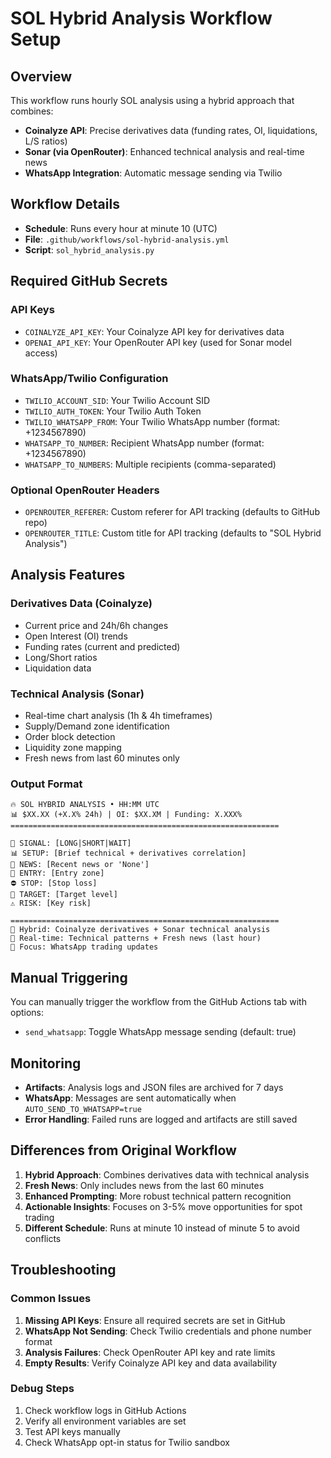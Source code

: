 # SOL Hybrid Analysis Workflow Setup

## Overview

This workflow runs hourly SOL analysis using a hybrid approach that combines:
- **Coinalyze API**: Precise derivatives data (funding rates, OI, liquidations, L/S ratios)
- **Sonar (via OpenRouter)**: Enhanced technical analysis and real-time news
- **WhatsApp Integration**: Automatic message sending via Twilio

## Workflow Details

- **Schedule**: Runs every hour at minute 10 (UTC)
- **File**: `.github/workflows/sol-hybrid-analysis.yml`
- **Script**: `sol_hybrid_analysis.py`

## Required GitHub Secrets

### API Keys
- `COINALYZE_API_KEY`: Your Coinalyze API key for derivatives data
- `OPENAI_API_KEY`: Your OpenRouter API key (used for Sonar model access)

### WhatsApp/Twilio Configuration
- `TWILIO_ACCOUNT_SID`: Your Twilio Account SID
- `TWILIO_AUTH_TOKEN`: Your Twilio Auth Token
- `TWILIO_WHATSAPP_FROM`: Your Twilio WhatsApp number (format: +1234567890)
- `WHATSAPP_TO_NUMBER`: Recipient WhatsApp number (format: +1234567890)
- `WHATSAPP_TO_NUMBERS`: Multiple recipients (comma-separated)

### Optional OpenRouter Headers
- `OPENROUTER_REFERER`: Custom referer for API tracking (defaults to GitHub repo)
- `OPENROUTER_TITLE`: Custom title for API tracking (defaults to "SOL Hybrid Analysis")

## Analysis Features

### Derivatives Data (Coinalyze)
- Current price and 24h/6h changes
- Open Interest (OI) trends
- Funding rates (current and predicted)
- Long/Short ratios
- Liquidation data

### Technical Analysis (Sonar)
- Real-time chart analysis (1h & 4h timeframes)
- Supply/Demand zone identification
- Order block detection
- Liquidity zone mapping
- Fresh news from last 60 minutes only

### Output Format
```
🔥 SOL HYBRID ANALYSIS • HH:MM UTC
📊 $XX.XX (+X.X% 24h) | OI: $XX.XM | Funding: X.XXX%
============================================================

🚨 SIGNAL: [LONG|SHORT|WAIT]
📊 SETUP: [Brief technical + derivatives correlation]
📰 NEWS: [Recent news or 'None']
🎯 ENTRY: [Entry zone]
⛔ STOP: [Stop loss]
🎪 TARGET: [Target level]
⚠️ RISK: [Key risk]

============================================================
🔬 Hybrid: Coinalyze derivatives + Sonar technical analysis
📡 Real-time: Technical patterns + Fresh news (last hour)
🎯 Focus: WhatsApp trading updates
```

## Manual Triggering

You can manually trigger the workflow from the GitHub Actions tab with options:
- `send_whatsapp`: Toggle WhatsApp message sending (default: true)

## Monitoring

- **Artifacts**: Analysis logs and JSON files are archived for 7 days
- **WhatsApp**: Messages are sent automatically when `AUTO_SEND_TO_WHATSAPP=true`
- **Error Handling**: Failed runs are logged and artifacts are still saved

## Differences from Original Workflow

1. **Hybrid Approach**: Combines derivatives data with technical analysis
2. **Fresh News**: Only includes news from the last 60 minutes
3. **Enhanced Prompting**: More robust technical pattern recognition
4. **Actionable Insights**: Focuses on 3-5% move opportunities for spot trading
5. **Different Schedule**: Runs at minute 10 instead of minute 5 to avoid conflicts

## Troubleshooting

### Common Issues
1. **Missing API Keys**: Ensure all required secrets are set in GitHub
2. **WhatsApp Not Sending**: Check Twilio credentials and phone number format
3. **Analysis Failures**: Check OpenRouter API key and rate limits
4. **Empty Results**: Verify Coinalyze API key and data availability

### Debug Steps
1. Check workflow logs in GitHub Actions
2. Verify all environment variables are set
3. Test API keys manually
4. Check WhatsApp opt-in status for Twilio sandbox

